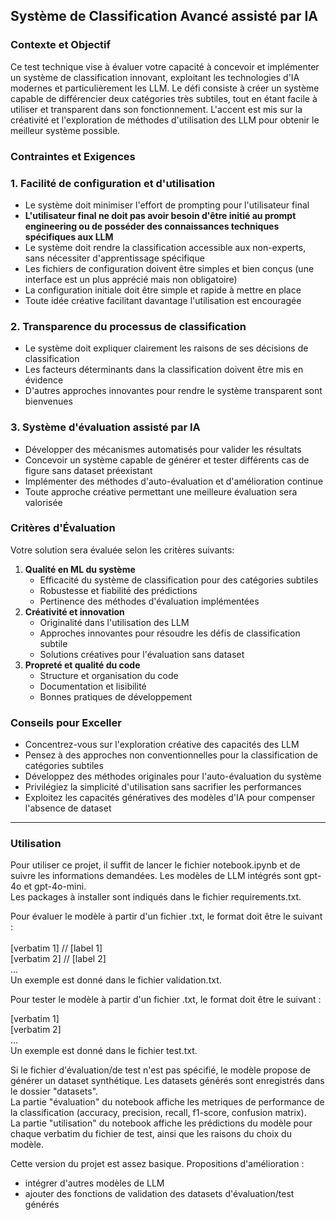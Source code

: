 ## Système de Classification Avancé assisté par IA

### Contexte et Objectif

Ce test technique vise à évaluer votre capacité à concevoir et implémenter un système de classification innovant, exploitant les technologies d'IA modernes et particulièrement les LLM. Le défi consiste à créer un système capable de différencier deux catégories très subtiles, tout en étant facile à utiliser et transparent dans son fonctionnement. L'accent est mis sur la créativité et l'exploration de méthodes d'utilisation des LLM pour obtenir le meilleur système possible.

### Contraintes et Exigences

### 1. Facilité de configuration et d'utilisation

- Le système doit minimiser l'effort de prompting pour l'utilisateur final
- **L'utilisateur final ne doit pas avoir besoin d'être initié au prompt engineering ou de posséder des connaissances techniques spécifiques aux LLM**
- Le système doit rendre la classification accessible aux non-experts, sans nécessiter d'apprentissage spécifique
- Les fichiers de configuration doivent être simples et bien conçus (une interface est un plus apprécié mais non obligatoire)
- La configuration initiale doit être simple et rapide à mettre en place
- Toute idée créative facilitant davantage l'utilisation est encouragée

### 2. Transparence du processus de classification

- Le système doit expliquer clairement les raisons de ses décisions de classification
- Les facteurs déterminants dans la classification doivent être mis en évidence
- D'autres approches innovantes pour rendre le système transparent sont bienvenues

### 3. Système d'évaluation assisté par IA

- Développer des mécanismes automatisés pour valider les résultats
- Concevoir un système capable de générer et tester différents cas de figure sans dataset préexistant
- Implémenter des méthodes d'auto-évaluation et d'amélioration continue
- Toute approche créative permettant une meilleure évaluation sera valorisée

### Critères d'Évaluation

Votre solution sera évaluée selon les critères suivants:

1. **Qualité en ML du système**
    - Efficacité du système de classification pour des catégories subtiles
    - Robustesse et fiabilité des prédictions
    - Pertinence des méthodes d'évaluation implémentées
2. **Créativité et innovation**
    - Originalité dans l'utilisation des LLM
    - Approches innovantes pour résoudre les défis de classification subtile
    - Solutions créatives pour l'évaluation sans dataset
3. **Propreté et qualité du code**
    - Structure et organisation du code
    - Documentation et lisibilité
    - Bonnes pratiques de développement

### Conseils pour Exceller

- Concentrez-vous sur l'exploration créative des capacités des LLM
- Pensez à des approches non conventionnelles pour la classification de catégories subtiles
- Développez des méthodes originales pour l'auto-évaluation du système
- Privilégiez la simplicité d'utilisation sans sacrifier les performances
- Exploitez les capacités génératives des modèles d'IA pour compenser l'absence de dataset


---------------------------------------

### Utilisation

Pour utiliser ce projet, il suffit de lancer le fichier notebook.ipynb et de suivre les informations demandées.
Les modèles de LLM intégrés sont gpt-4o et gpt-4o-mini.<br>
Les packages à installer sont indiqués dans le fichier requirements.txt.

Pour évaluer le modèle à partir d'un fichier .txt, le format doit être le suivant :<br>
<br>
[verbatim 1] // [label 1]<br>
[verbatim 2] // [label 2]<br>
...<br>
Un exemple est donné dans le fichier validation.txt.<br>

Pour tester le modèle à partir d'un fichier .txt, le format doit être le suivant :

[verbatim 1]<br>
[verbatim 2]<br>
...<br>
Un exemple est donné dans le fichier test.txt.

Si le fichier d'évaluation/de test n'est pas spécifié, le modèle propose de générer un dataset synthétique. Les datasets générés sont enregistrés dans le dossier "datasets".<br>
La partie "évaluation" du notebook affiche les metriques de performance de la classification (accuracy, precision, recall, f1-score, confusion matrix).<br>
La partie "utilisation" du notebook affiche les prédictions du modèle pour chaque verbatim du fichier de test, ainsi que les raisons du choix du modèle.<br>

Cette version du projet est assez basique. Propositions d'amélioration :
- intégrer d'autres modèles de LLM
- ajouter des fonctions de validation des datasets d'évaluation/test générés